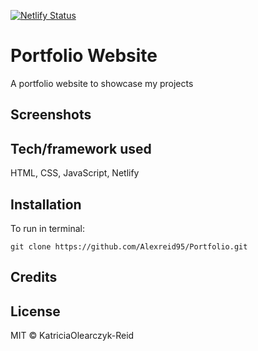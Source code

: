 [![Netlify Status](https://api.netlify.com/api/v1/badges/bde0cde8-7f02-49c2-b8bc-dab275b081ad/deploy-status)](https://app.netlify.com/sites/kataoreid/deploys)

# Portfolio Website

A portfolio website to showcase my projects

## Screenshots

## Tech/framework used

HTML, CSS, JavaScript, Netlify

## Installation

To run in terminal:

`git clone https://github.com/Alexreid95/Portfolio.git`

## Credits

## License

MIT © KatriciaOlearczyk-Reid
